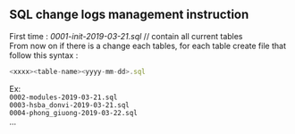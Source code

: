 ## SQL change logs management instruction
First time : *0001-init-2019-03-21.sql* // contain all current tables  
From now on if there is a change each tables, for each table create file that follow this syntax :  
```javascript
<xxxx><table-name><yyyy-mm-dd>.sql
```  
Ex:    
```0002-modules-2019-03-21.sql```    
```0003-hsba_donvi-2019-03-21.sql```    
```0004-phong_giuong-2019-03-22.sql```    
...  
